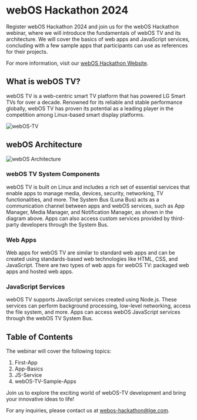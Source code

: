 # webOS Hackathon 2024

Register webOS Hackathon 2024 and join us for the webOS Hackathon webinar, where we will introduce the fundamentals of webOS TV and its architecture. We will cover the basics of web apps and JavaScript services, concluding with a few sample apps that participants can use as references for their projects.

For more information, visit our [webOS Hackathon Website](http://weboshackathon.lge.com).

## What is webOS TV?

webOS TV is a web-centric smart TV platform that has powered LG Smart TVs for over a decade. Renowned for its reliable and stable performance globally, webOS TV has proven its potential as a leading player in the competition among Linux-based smart display platforms.

![webOS-TV](https://github.com/youngheoncho/webos-hackathon/assets/111717000/87b55e8a-f9bc-42c9-b0c9-ef00817c33f3)

## webOS Architecture

![webOS Architecture](https://github.com/youngheoncho/webos-hackathon/assets/111717000/88f9c8f2-1c53-4cfc-9056-2ce268063b4f)

### webOS TV System Components

webOS TV is built on Linux and includes a rich set of essential services that enable apps to manage media, devices, security, networking, TV functionalities, and more. The System Bus (Luna Bus) acts as a communication channel between apps and webOS services, such as App Manager, Media Manager, and Notification Manager, as shown in the diagram above. Apps can also access custom services provided by third-party developers through the System Bus.

### Web Apps

Web apps for webOS TV are similar to standard web apps and can be created using standards-based web technologies like HTML, CSS, and JavaScript. There are two types of web apps for webOS TV: packaged web apps and hosted web apps.

### JavaScript Services

webOS TV supports JavaScript services created using Node.js. These services can perform background processing, low-level networking, access the file system, and more. Apps can access webOS JavaScript services through the webOS TV System Bus.

## Table of Contents

The webinar will cover the following topics:

1. First-App
2. App-Basics
3. JS-Service
4. webOS-TV-Sample-Apps

Join us to explore the exciting world of webOS-TV development and bring your innovative ideas to life!

For any inquiries, please contact us at [webos-hackathon@lge.com](mailto:webos-hackathon@lge.com).
